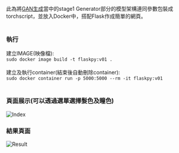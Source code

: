 此為將[GAN生成](https://github.com/ChuanYenWu/conditional_gan "link")當中的stage1 Generator部分的模型架構連同參數包裝成torchscript，並放入Docker中，搭配Flask作成簡單的網頁。<br>
<br>
### 執行
建立IMAGE(映像檔):<br>
```sudo docker image build -t flaskpy:v01 .```
<br>
<br>
建立及執行container(結束後自動刪除container):<br>
```sudo docker container run -p 5000:5000 --rm -it flaskpy:v01```
<br>
<br>

### 頁面展示(可以透過選單選擇髮色及瞳色)<br>
![Index](images/index.png "Index")
<br>
### 結果頁面<br>
![Result](images/result.png "Result")
<br>

